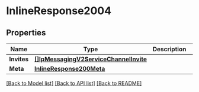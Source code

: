 # InlineResponse2004

## Properties

Name | Type | Description | Notes
------------ | ------------- | ------------- | -------------
**Invites** | [**[]IpMessagingV2ServiceChannelInvite**](ip_messaging.v2.service.channel.invite.md) |  | [optional] 
**Meta** | [**InlineResponse200Meta**](inline_response_200_meta.md) |  | [optional] 

[[Back to Model list]](../README.md#documentation-for-models) [[Back to API list]](../README.md#documentation-for-api-endpoints) [[Back to README]](../README.md)


